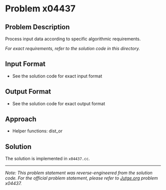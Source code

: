 # Problem x04437

## Problem Description

Process input data according to specific algorithmic requirements.

*For exact requirements, refer to the solution code in this directory.*

## Input Format

- See the solution code for exact input format

## Output Format

- See the solution code for exact output format

## Approach

- Helper functions: dist_or

## Solution

The solution is implemented in `x04437.cc`.

---

*Note: This problem statement was reverse-engineered from the solution code. For the official problem statement, please refer to [Jutge.org](https://jutge.org/) problem x04437.*
